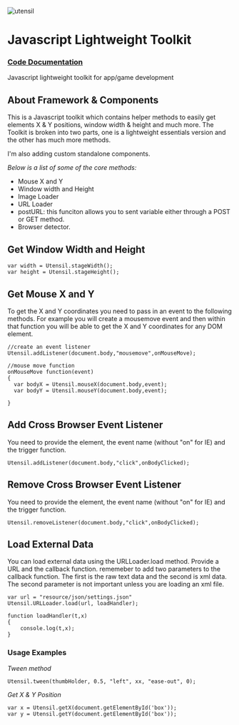 ![utensil](http://i1270.photobucket.com/albums/jj605/fahimchowdhury85/1.gif)

# Javascript Lightweight Toolkit

### [Code Documentation](https://github.com/fahimc/Utensil/wiki/*Code-Documentation*)

Javascript lightweight toolkit for app/game development
## About Framework & Components

This is a Javascript toolkit which contains helper methods to easily get elements X & Y positions, window width & height and much more. The Toolkit is broken into two parts, one is a lightweight essentials version and the other has much more methods.

I'm also adding custom standalone components.

*Below is a list of some of the core methods:*

 * Mouse X and Y
 * Window width and Height
 * Image Loader
 * URL Loader
 * postURL: this funciton allows you to sent variable either through a POST or GET method.
 * Browser detector.

## Get Window Width and Height  

    var width = Utensil.stageWidth();
    var height = Utensil.stageHeight();

## Get Mouse X and Y  
To get the X and Y coordinates you need to pass in an event to the following methods. For example you will create a mousemove event and then within that function you will be able to get the X and Y coordinates for any DOM element.  


    //create an event listener
    Utensil.addListener(document.body,"mousemove",onMouseMove);
    
    //mouse move function
    onMouseMove function(event)
    {
      var bodyX = Utensil.mouseX(document.body,event);
      var bodyY = Utensil.mouseY(document.body,event);
      
    }

## Add Cross Browser Event Listener  
You need to provide the element, the event name (without "on" for IE) and the trigger function.

    Utensil.addListener(document.body,"click",onBodyClicked);

## Remove Cross Browser Event Listener  
You need to provide the element, the event name (without "on" for IE) and the trigger function.

    Utensil.removeListener(document.body,"click",onBodyClicked);

## Load External Data
You can load external data using the URLLoader.load method. Provide a URL and the callback function. rememeber to add two parameters to the callback function. The first is the raw text data and the second is xml data. The second parameter is not important unless you are loading an xml file.

    var url = "resource/json/settings.json"
    Utensil.URLLoader.load(url, loadHandler);
    
    function loadHandler(t,x)
    {
        console.log(t,x);
    }

### Usage Examples
*Tween method*

    Utensil.tween(thumbHolder, 0.5, "left", xx, "ease-out", 0);

*Get X & Y Position*

    var x = Utensil.getX(document.getElementById('box'));
    var y = Utensil.getY(document.getElementById('box'));

